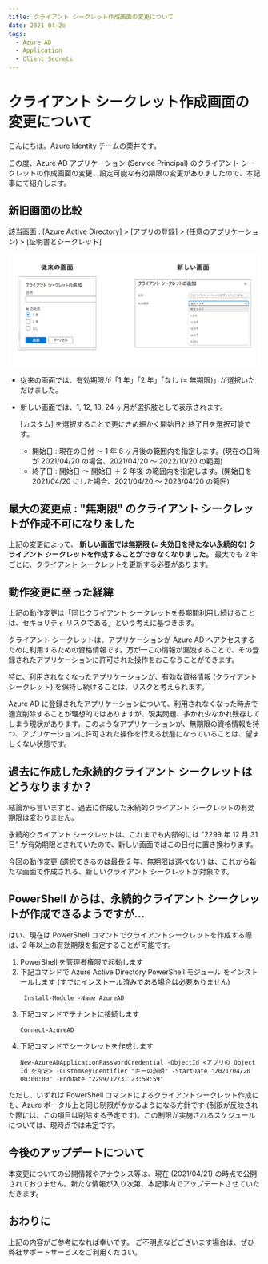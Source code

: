 ```yaml
---
title: クライアント シークレット作成画面の変更について
date: 2021-04-2o
tags:
  - Azure AD
  - Application
  - Client Secrets
---
```


# クライアント シークレット作成画面の変更について

こんにちは。Azure Identity チームの栗井です。

この度、Azure AD アプリケーション (Service Principal) のクライアント シークレットの作成画面の変更、設定可能な有効期限の変更がありましたので、本記事にて紹介します。

## 新旧画面の比較
該当画面 : [Azure Active Directory] > [アプリの登録] > (任意のアプリケーション) > [証明書とシークレット]

![該当画面](./azuread-clientsecrets-202104/clientsecrets.png)

- 従来の画面では、有効期限が「1 年」「2 年」「なし (= 無期限)」が選択いただけました。
- 新しい画面では、1, 12, 18, 24 ヶ月が選択肢として表示されます。

    [カスタム] を選択することで更にきめ細かく開始日と終了日を選択可能です。
     - 開始日 : 現在の日付 ～ 1 年 6 ヶ月後の範囲内を指定します。(現在の日時が 2021/04/20 の場合、2021/04/20 ～ 2022/10/20 の範囲)
     - 終了日 : 開始日 ～ 開始日 ＋ 2 年後 の範囲内を指定します。(開始日を 2021/04/20 にした場合、2021/04/20 ～ 2023/04/20 の範囲)

## 最大の変更点 : "無期限" のクライアント シークレットが作成不可になりました
上記の変更によって、 **新しい画面では無期限 (= 失効日を持たない永続的な) クライアント シークレットを作成することができなくなりました。** 最大でも 2 年ごとに、クライアント シークレットを更新する必要があります。

## 動作変更に至った経緯
上記の動作変更は「同じクライアント シークレットを長期間利用し続けることは、セキュリティ リスクである」という考えに基づきます。

クライアント シークレットは、アプリケーションが Azure AD へアクセスするために利用するための資格情報です。万が一この情報が漏洩することで、その登録されたアプリケーションに許可された操作をおこなうことができます。

特に、利用されなくなったアプリケーションが、有効な資格情報 (クライアント シークレット) を保持し続けることは、リスクと考えられます。

Azure AD に登録されたアプリケーションについて、利用されなくなった時点で適宜削除することが理想的ではありますが、現実問題、多かれ少なかれ残存してしまう現状があります。このようなアプリケーションが、無期限の資格情報を持つ、アプリケーションに許可された操作を行える状態になっていることは、望ましくない状態です。


## 過去に作成した永続的クライアント シークレットはどうなりますか？
結論から言いますと、過去に作成した永続的クライアント シークレットの有効期限は変わりません。

永続的クライアント シークレットは、これまでも内部的には "2299 年 12 月 31 日" が有効期限とされていたので、新しい画面ではこの日付に置き換わります。

今回の動作変更 (選択できるのは最長 2 年、無期限は選べない) は、これから新たな画面で作成される、新しいクライアント シークレットが対象です。

## PowerShell からは、永続的クライアント シークレットが作成できるようですが...
はい、現在は PowerShell コマンドでクライアントシークレットを作成する際は、2 年以上の有効期限を指定することが可能です。

1. PowerShell を管理者権限で起動します
2. 下記コマンドで  Azure Active Directory PowerShell モジュール をインストールします (すでにインストール済みである場合は必要ありません)
   ```
    Install-Module -Name AzureAD
    ```
3. 下記コマンドでテナントに接続します
    ```
    Connect-AzureAD 
    ```
4. 下記コマンドでシークレットを作成します
    ```
    New-AzureADApplicationPasswordCredential -ObjectId <アプリの Object Id を指定> -CustomKeyIdentifier "キーの説明" -StartDate "2021/04/20 00:00:00" -EndDate "2299/12/31 23:59:59"
    ```

ただし、いずれは PowerShell コマンドによるクライアントシークレット作成にも、Azure ポータル上と同じ制限がかかるようになる方針です (制限が反映された際には、この項目は削除する予定です)。この制限が実施されるスケジュールについては、現時点では未定です。

## 今後のアップデートについて
本変更についての公開情報やアナウンス等は、現在 (2021/04/21) の時点で公開されておりません。新たな情報が入り次第、本記事内でアップデートさせていただきます。

## おわりに
上記の内容がご参考になれば幸いです。
ご不明点などございます場合は、ぜひ弊社サポートサービスをご利用ください。